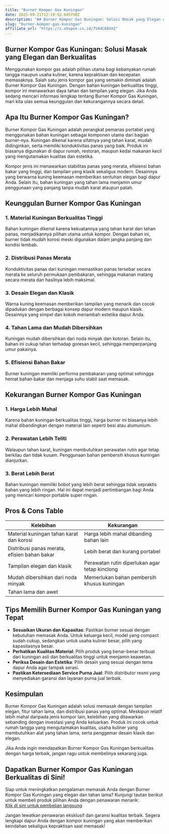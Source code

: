 ```yaml
---
title: "Burner Kompor Gas Kuningan"
date: 2025-09-21T12:19:52.645790Z
description: "## Burner Kompor Gas Kuningan: Solusi Masak yang Elegan dan Berkualitas..."
slug: "burner-kompor-gas-kuningan"
affiliate_url: "https://s.shopee.co.id/7V44C68VX2"
---
```

## Burner Kompor Gas Kuningan: Solusi Masak yang Elegan dan Berkualitas

Menggunakan kompor gas adalah pilihan utama bagi kebanyakan rumah tangga maupun usaha kuliner, karena kepraktisan dan kecepatan memasaknya. Salah satu jenis kompor gas yang semakin diminati adalah Burner Kompor Gas Kuningan. Dengan bahan kuningan berkualitas tinggi, kompor ini menawarkan daya tahan dan tampilan yang elegan. Jika Anda sedang mencari informasi lengkap tentang Burner Kompor Gas Kuningan, mari kita ulas semua keunggulan dan kekurangannya secara detail.

## Apa Itu Burner Kompor Gas Kuningan?

Burner Kompor Gas Kuningan adalah perangkat pemanas portabel yang menggunakan bahan kuningan sebagai komponen utama dari bagian burner-nya. Kuningan dikenal karena sifatnya yang tahan karat, mudah didinginkan, serta memiliki konduktivitas panas yang baik. Produk ini biasanya digunakan di dapur rumah, restoran, maupun kedai makanan kecil yang mengutamakan kualitas dan estetika.

Kompor jenis ini menawarkan stabilitas panas yang merata, efisiensi bahan bakar yang tinggi, dan tampilan yang klasik sekaligus modern. Desainnya yang berwarna kuning keemasan memberikan sentuhan elegan bagi dapur Anda. Selain itu, bahan kuningan yang tahan lama menjamin umur penggunaan yang panjang tanpa mudah karat ataupun patah.

## Keunggulan Burner Kompor Gas Kuningan

### 1. Material Kuningan Berkualitas Tinggi
Bahan kuningan dikenal karena kekuatannya yang tahan karat dan tahan panas, menjadikannya pilihan utama untuk kompor. Dengan bahan ini, burner tidak mudah korosi meski digunakan dalam jangka panjang dan kondisi lembab.

### 2. Distribusi Panas Merata
Konduktivitas panas dari kuningan memastikan panas tersebar secara merata ke seluruh permukaan pembakaran, sehingga makanan matang secara merata dan hasilnya lebih maksimal.

### 3. Desain Elegan dan Klasik
Warna kuning keemasan memberikan tampilan yang menarik dan cocok dipadukan dengan berbagai konsep dapur modern maupun klasik. Desainnya yang simpel dan kokoh menambah estetika dapur Anda.

### 4. Tahan Lama dan Mudah Dibersihkan
Kuningan mudah dibersihkan dari noda minyak dan kotoran. Selain itu, bahan ini cukup tahan terhadap goresan kecil, sehingga memperpanjang umur pakainya.

### 5. Efisiensi Bahan Bakar
Burner kuningan memiliki performa pembakaran yang optimal sehingga hemat bahan bakar dan menjaga suhu stabil saat memasak.

## Kekurangan Burner Kompor Gas Kuningan

### 1. Harga Lebih Mahal
Karena bahan kuningan berkualitas tinggi, harga burner ini biasanya lebih mahal dibandingkan dengan material lain seperti besi atau alumunium.

### 2. Perawatan Lebih Teliti
Walaupun tahan karat, kuningan membutuhkan perawatan rutin agar tetap berkilau dan tidak kusam. Penggunaan bahan pembersih khusus kuningan dianjurkan.

### 3. Berat Lebih Berat
Bahan kuningan memiliki bobot yang lebih berat sehingga tidak sepraktis bahan yang lebih ringan. Hal ini dapat menjadi pertimbangan bagi Anda yang mencari kompor portable super ringan.

## Pros & Cons Table

| Kelebihan                                    | Kekurangan                                 |
|----------------------------------------------|--------------------------------------------|
| Material kuningan tahan karat dan korosi    | Harga lebih mahal dibanding bahan lain  |
| Distribusi panas merata, efisien bahan bakar | Lebih berat dan kurang portabel        |
| Tampilan elegan dan klasik                  | Perawatan rutin diperlukan agar tetap kinclong |
| Mudah dibersihkan dari noda minyak        | Memerlukan bahan pembersih khusus kuningan |
| Tahan lama dan awet                         |                                           |

## Tips Memilih Burner Kompor Gas Kuningan yang Tepat

- **Sesuaikan Ukuran dan Kapasitas**: Pastikan burner sesuai dengan kebutuhan memasak Anda. Untuk keluarga kecil, model yang compact sudah cukup, sedangkan untuk usaha kuliner besar, pilih yang kapasitasnya besar.
- **Perhatikan Kualitas Material**: Pilih produk yang benar-benar terbuat dari kuningan asli dan berkualitas tinggi untuk menjamin keawetan.
- **Periksa Desain dan Estetika**: Pilih desain yang sesuai dengan tema dapur Anda agar tampak serasi.
- **Pastikan Ketersediaan Service Purna Jual**: Pilih distributor resmi yang menyediakan garansi dan layanan purna jual terbaik.

## Kesimpulan

Burner Kompor Gas Kuningan adalah solusi memasak dengan tampilan elegan, fitur tahan lama, dan distribusi panas yang optimal. Meskipun relatif lebih mahal daripada jenis kompor lain, kelebihan yang ditawarkan sebanding dengan investasi yang Anda keluarkan. Produk ini cocok untuk rumah tangga yang mengutamakan kualitas, usaha kuliner yang membutuhkan alat yang tahan lama, serta penggemar desain klasik dan elegan.

Jika Anda ingin mendapatkan Burner Kompor Gas Kuningan berkualitas dengan harga terbaik, jangan ragu untuk membelinya sekarang juga.

## Dapatkan Burner Kompor Gas Kuningan Berkualitas di Sini!

Siap untuk meningkatkan pengalaman memasak Anda dengan Burner Kompor Gas Kuningan yang elegan dan tahan lama? Kunjungi tautan berikut untuk membeli produk pilihan Anda dengan penawaran menarik:  
[Klik di sini untuk pembelian langsung](https://s.shopee.co.id/7V44C68VX2)

Jangan lewatkan penawaran eksklusif dan garansi kualitas terbaik. Segera lengkapi dapur Anda dengan kompor kuningan yang akan memberikan keindahan sekaligus kepraktisan saat memasak!
